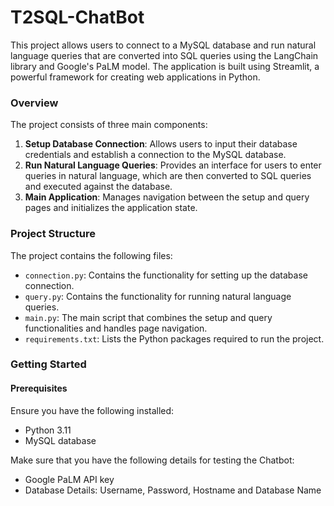 # T2SQL-ChatBot

This project allows users to connect to a MySQL database and run natural language queries that are converted into SQL queries using the LangChain library and Google's PaLM model. The application is built using Streamlit, a powerful framework for creating web applications in Python.

### Overview

The project consists of three main components:

1. **Setup Database Connection**: Allows users to input their database credentials and establish a connection to the MySQL database.
2. **Run Natural Language Queries**: Provides an interface for users to enter queries in natural language, which are then converted to SQL queries and executed against the database.
3. **Main Application**: Manages navigation between the setup and query pages and initializes the application state.

### Project Structure

The project contains the following files:

- `connection.py`: Contains the functionality for setting up the database connection.
- `query.py`: Contains the functionality for running natural language queries.
- `main.py`: The main script that combines the setup and query functionalities and handles page navigation.
- `requirements.txt`: Lists the Python packages required to run the project.

### Getting Started

#### Prerequisites

Ensure you have the following installed:

- Python 3.11
- MySQL database


Make sure that you have the following details for testing the Chatbot:

- Google PaLM API key
- Database Details: Username, Password, Hostname and Database Name
